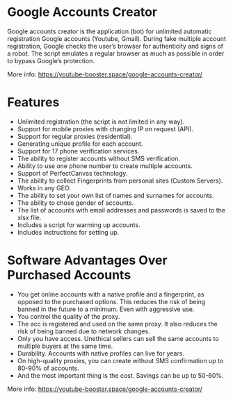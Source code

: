 # Google Accounts Creator
Google accounts creator is the application (bot) for unlimited automatic registration Google accounts (Youtube, Gmail).
During fake multiple account registration, Google checks the user’s browser for authenticity and signs of a robot. The script emulates a regular browser as much as possible in order to bypass Google’s protection.

More info: https://youtube-booster.space/google-accounts-creator/

# Features
 - Unlimited registration (the script is not limited in any way).
 - Support for mobile proxies with changing IP on request (API).
 - Support for regular proxies (residential).
 - Generating unique profile for each account.
 - Support for 17 phone verification services.
 - The ability to register accounts without SMS verification.
 - Ability to use one phone number to create multiple accounts.
 - Support of PerfectCanvas technology.
 - The ability to collect Fingerprints from personal sites (Custom Servers).
 - Works in any GEO.
 - The ability to set your own list of names and surnames for accounts.
 - The ability to chose gender of accounts.
 - The list of accounts with email addresses and passwords is saved to the xlsx file.
 - Includes a script for warming up accounts.
 - Includes instructions for setting up.

# Software Advantages Over Purchased Accounts
 - You get online accounts with a native profile and a fingerprint, as opposed to the purchased options. This reduces the risk of being banned in the future to a minimum. Even with aggressive use.
 - You control the quality of the proxy.
 - The acc is registered and used on the same proxy. It also reduces the risk of being banned due to network changes.
 - Only you have access. Unethical sellers can sell the same accounts to multiple buyers at the same time.
 - Durability. Accounts with native profiles can live for years.
 - On high-quality proxies, you can create without SMS confirmation up to 80-90% of accounts.
 - And the most important thing is the cost. Savings can be up to 50-60%.

More info: https://youtube-booster.space/google-accounts-creator/
